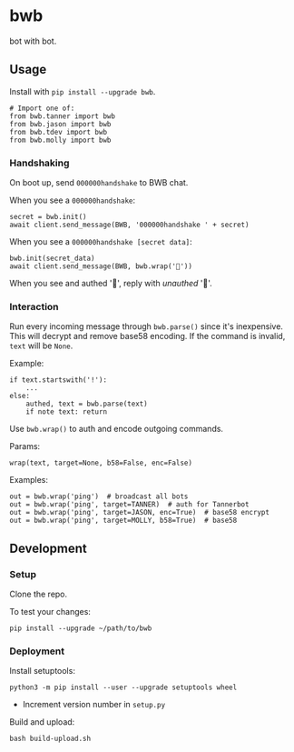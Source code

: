 # bwb

bot with bot.

## Usage

Install with `pip install --upgrade bwb`.

```
# Import one of:
from bwb.tanner import bwb
from bwb.jason import bwb
from bwb.tdev import bwb
from bwb.molly import bwb
```

### Handshaking

On boot up, send `000000handshake` to BWB chat.

When you see a `000000handshake`:

```
secret = bwb.init()
await client.send_message(BWB, '000000handshake ' + secret)
```

When you see a `000000handshake [secret data]`:

```
bwb.init(secret_data)
await client.send_message(BWB, bwb.wrap('🤝'))
```

When you see and authed '🤝', reply with *unauthed* '🤝'.

### Interaction

Run every incoming message through `bwb.parse()` since it's inexpensive. This will decrypt and remove base58 encoding. If the command is invalid, `text` will be `None`.

Example:

```
if text.startswith('!'):
    ...
else:
    authed, text = bwb.parse(text)
    if note text: return
```

Use `bwb.wrap()` to auth and encode outgoing commands.

Params:

```
wrap(text, target=None, b58=False, enc=False)
```

Examples:
```
out = bwb.wrap('ping')  # broadcast all bots
out = bwb.wrap('ping', target=TANNER)  # auth for Tannerbot
out = bwb.wrap('ping', target=JASON, enc=True)  # base58 encrypt
out = bwb.wrap('ping', target=MOLLY, b58=True)  # base58
```

## Development

### Setup

Clone the repo.

To test your changes:

```
pip install --upgrade ~/path/to/bwb
```

### Deployment

Install setuptools:

```
python3 -m pip install --user --upgrade setuptools wheel
```

* Increment version number in `setup.py`

Build and upload:

```
bash build-upload.sh
```
